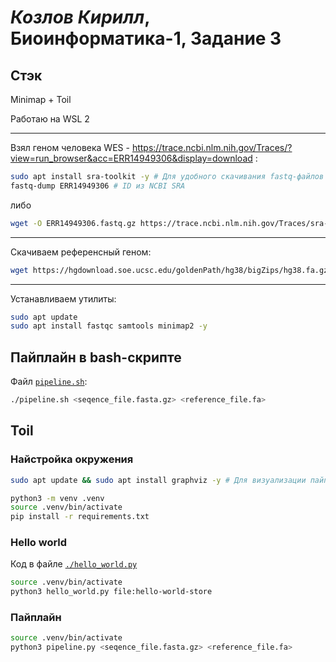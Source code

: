 # *Козлов Кирилл*, Биоинформатика-1, Задание 3
## Стэк
Minimap + Toil

Работаю на WSL 2

---

Взял геном человека WES - https://trace.ncbi.nlm.nih.gov/Traces/?view=run_browser&acc=ERR14949306&display=download :
```bash
sudo apt install sra-toolkit -y # Для удобного скачивания fastq-файлов
fastq-dump ERR14949306 # ID из NCBI SRA
```
либо
```bash
wget -O ERR14949306.fastq.gz https://trace.ncbi.nlm.nih.gov/Traces/sra-reads-be/fastq\?acc\=ERR14949306
```

---

Скачиваем референсный геном:
```bash
wget https://hgdownload.soe.ucsc.edu/goldenPath/hg38/bigZips/hg38.fa.gz
```

---

Устанавливаем утилиты:
```bash
sudo apt update
sudo apt install fastqc samtools minimap2 -y
```

## Пайплайн в bash-скрипте
Файл [`pipeline.sh`](./pipeline.sh):
```bash
./pipeline.sh <seqence_file.fasta.gz> <reference_file.fa>
```

## Toil
### Найстройка окружения
```bash
sudo apt update && sudo apt install graphviz -y # Для визуализации пайплайна

python3 -m venv .venv
source .venv/bin/activate
pip install -r requirements.txt
```

### Hello world
Код в файле [`./hello_world.py`](./hello_world.py)
```bash
source .venv/bin/activate
python3 hello_world.py file:hello-world-store
```

### Пайплайн
```bash
source .venv/bin/activate
python3 pipeline.py <seqence_file.fasta.gz> <reference_file.fa>
```
